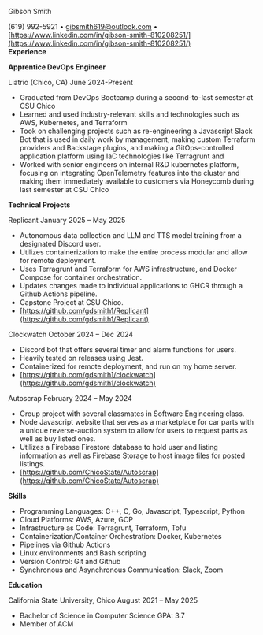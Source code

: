 Gibson Smith

(619) 992-5921 • gibsmith619@outlook.com • [https://www.linkedin.com/in/gibson-smith-810208251/](https://www.linkedin.com/in/gibson-smith-810208251/)  
**Experience**

**Apprentice DevOps Engineer**

Liatrio (Chico, CA)	June 2024-Present

* Graduated from DevOps Bootcamp during a second-to-last semester at CSU Chico  
* Learned and used industry-relevant skills and technologies such as AWS, Kubernetes, and Terraform  
* Took on challenging projects such as re-engineering a Javascript Slack Bot that is used in daily work by management, making custom Terraform providers and Backstage plugins, and making a GitOps-controlled application platform using IaC technologies like Terragrunt and   
* Worked with senior engineers on internal R\&D kubernetes platform, focusing on integrating OpenTelemetry features into the cluster and making them immediately available to customers via Honeycomb during last semester at CSU Chico

**Technical Projects**

Replicant	January 2025 – May 2025

* Autonomous data collection and LLM and TTS model training from a designated Discord user.  
* Utilizes containerization to make the entire process modular and allow for remote deployment.  
* Uses Terragrunt and Terraform for AWS infrastructure, and Docker Compose for container orchestration.  
* Updates changes made to individual applications to GHCR through a Github Actions pipeline.  
* Capstone Project at CSU Chico.  
* [https://github.com/gdsmith1/Replicant](https://github.com/gdsmith1/Replicant)

Clockwatch	October 2024 – Dec 2024

* Discord bot that offers several timer and alarm functions for users.  
* Heavily tested on releases using Jest.  
* Containerized for remote deployment, and run on my home server.  
* [https://github.com/gdsmith1/clockwatch](https://github.com/gdsmith1/clockwatch) 

Autoscrap	February 2024 – May 2024

* Group project with several classmates in Software Engineering class.  
* Node Javascript website that serves as a marketplace for car parts with a unique reverse-auction system to allow for users to request parts as well as buy listed ones.  
* Utilizes a Firebase Firestore database to hold user and listing information as well as Firebase Storage to host image files for posted listings.  
* [https://github.com/ChicoState/Autoscrap](https://github.com/ChicoState/Autoscrap) 

**Skills**

* Programming Languages: C++, C, Go, Javascript, Typescript, Python  
* Cloud Platforms: AWS, Azure, GCP  
* Infrastructure as Code: Terragrunt, Terraform, Tofu  
* Containerization/Container Orchestration: Docker, Kubernetes  
* Pipelines via Github Actions  
* Linux environments and Bash scripting  
* Version Control: Git and Github  
* Synchronous and Asynchronous Communication: Slack, Zoom

**Education**

California State University, Chico	August 2021 – May 2025

* Bachelor of Science in Computer Science                                                                           GPA: 3.7  
* Member of ACM